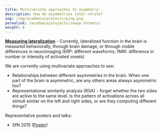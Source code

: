 ```yaml
---
title: Multivariate approaches to asymmetry
description: How do asymmetries inter-relate?
img: /img/academia/projects/ping.png
permalink: /academia/projects/image-formats/
weight: 6
---
```


<p>
	<b><u>Measuring lateralization</u></b> -
Currently, lateralized function
in the brain is measured behaviorally, through brain damage, or through
visible differences in neuroimaging (ERP: different waveforms; fMRI: difference
in number or intensity of activated voxels)
</p>

<p>We are currently using multivariate approaches to see:
<ul>
	<li>Relationships between different asymmetries in the brain. When
	one part of the brain is asymmetric, are any others areas always
	asymmetric too?</li>
	<li>Representational similarity analysis (RSA) - forget whether
	the two sides are active to the same level. Is the pattern of activations
	across all stimuli similar on the left and right sides, or are they
	computing different things?</li>
</ul>
</p>

<p>
    Representative posters and talks:
    <ul>
        <li>SfN 2015 (<a href="{{ 'docs/posters/SfN2015/' | prepend:site.resources_baseurl }}">Poster</a>)</li>
    </ul>
</p>

